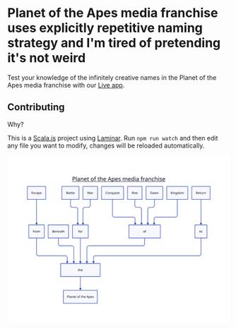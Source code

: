 # Planet of the Apes media franchise uses explicitly repetitive naming strategy and I'm tired of pretending it's not weird

Test your knowledge of the infinitely creative names in the Planet of the Apes media franchise with our [Live app](https://keynmol.github.io/planet-of-the-apes/).

## Contributing

Why?

This is a [Scala.js](https://scala-js.org) project using [Laminar](https://laminar.dev).
Run `npm run watch` and then edit any file you want to modify, changes will be reloaded automatically.

![](/planet-of-the-apes.svg)
